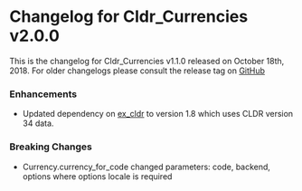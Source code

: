 # Changelog for Cldr_Currencies v2.0.0

This is the changelog for Cldr_Currencies v1.1.0 released on October 18th, 2018.  For older changelogs please consult the release tag on [GitHub](https://github.com/kipcole9/cldr_numbers/tags)

### Enhancements

* Updated dependency on [ex_cldr](https://hex.pm/packages/ex_cldr) to version 1.8 which uses CLDR version 34 data.

### Breaking Changes

* Currency.currency_for_code changed parameters:  code, backend, options where options locale is required
